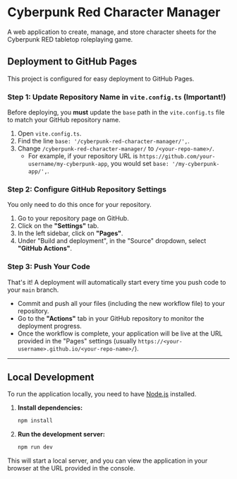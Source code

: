 # Cyberpunk Red Character Manager

A web application to create, manage, and store character sheets for the Cyberpunk RED tabletop roleplaying game.

## Deployment to GitHub Pages

This project is configured for easy deployment to GitHub Pages.

### Step 1: Update Repository Name in `vite.config.ts` (Important!)

Before deploying, you **must** update the `base` path in the `vite.config.ts` file to match your GitHub repository name.

1.  Open `vite.config.ts`.
2.  Find the line `base: '/cyberpunk-red-character-manager/',`.
3.  Change `/cyberpunk-red-character-manager/` to `/<your-repo-name>/`.
    *   For example, if your repository URL is `https://github.com/your-username/my-cyberpunk-app`, you would set `base: '/my-cyberpunk-app/',`.

### Step 2: Configure GitHub Repository Settings

You only need to do this once for your repository.

1.  Go to your repository page on GitHub.
2.  Click on the **"Settings"** tab.
3.  In the left sidebar, click on **"Pages"**.
4.  Under "Build and deployment", in the "Source" dropdown, select **"GitHub Actions"**.

### Step 3: Push Your Code

That's it! A deployment will automatically start every time you push code to your `main` branch.

- Commit and push all your files (including the new workflow file) to your repository.
- Go to the **"Actions"** tab in your GitHub repository to monitor the deployment progress.
- Once the workflow is complete, your application will be live at the URL provided in the "Pages" settings (usually `https://<your-username>.github.io/<your-repo-name>/`).

---

## Local Development

To run the application locally, you need to have [Node.js](https://nodejs.org/) installed.

1.  **Install dependencies:**
    ```bash
    npm install
    ```

2.  **Run the development server:**
    ```bash
    npm run dev
    ```

This will start a local server, and you can view the application in your browser at the URL provided in the console.
